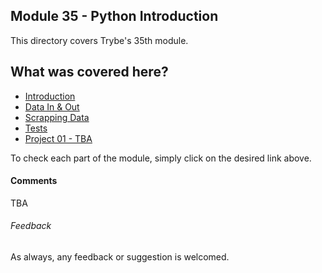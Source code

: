 ## Module 35 - Python Introduction

This directory covers Trybe's 35th module.

## What was covered here?

* [Introduction](./35.1_INTRODUCTION)
* [Data In & Out](./35.2_IN_OUT_DATA)
* [Scrapping Data](./35.3_DATA_SCRAPPING)
* [Tests](./35.4_TESTS)
* [Project 01 - TBA](./Project_TBA)

To check each part of the module, simply click on the desired link above.

#### Comments

TBA

###### Feedback

As always, any feedback or suggestion is welcomed.
